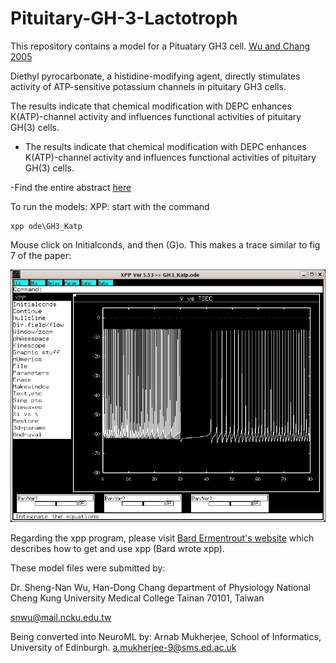 # Pituitary-GH-3-Lactotroph
This repository contains a model for a Pituatary GH3 cell. [Wu and Chang 2005](https://senselab.med.yale.edu/ModelDB/ShowModel?model=62272&file=/GH3_Katp/readme.html#tabs-1)

Diethyl pyrocarbonate, a histidine-modifying agent, directly stimulates activity of ATP-sensitive potassium channels in pituitary GH3 cells.

The results indicate that chemical 
modification with DEPC enhances K(ATP)-channel activity and 
influences functional activities of pituitary GH(3) cells.

- The results indicate that chemical 
modification with DEPC enhances K(ATP)-channel activity and 
influences functional activities of pituitary GH(3) cells.

-Find the entire abstract [here](readme.html)

To run the models:
XPP: start with the command

```
xpp ode\GH3_Katp
```

Mouse click on Initialconds, and then (G)o.
This makes a trace similar to fig 7 of the paper:

![alt text](https://github.com/doorkn-b/Pituitary-GH-3-Lactotroph/blob/main/v_vs_t.jpg)

Regarding the xpp program, please visit [Bard Ermentrout's website](https://sites.pitt.edu/~phase/)
 which describes how to get and use xpp (Bard wrote xpp).
 
 These model files were submitted by:

Dr. Sheng-Nan Wu, Han-Dong Chang
department of Physiology
National Cheng Kung University Medical College Tainan 70101, Taiwan

snwu@mail.ncku.edu.tw

Being converted into NeuroML by:
Arnab Mukherjee, 
School of Informatics,
University of Edinburgh.
a.mukherjee-9@sms.ed.ac.uk


